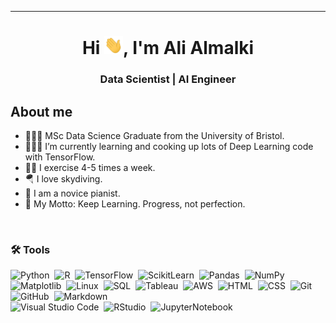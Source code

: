 <hr>
<h1 align="center">Hi <img src="https://raw.githubusercontent.com/ABSphreak/ABSphreak/master/gifs/Hi.gif" width="30px">, I'm Ali Almalki</h1>
<h3 align="center">Data Scientist | AI Engineer</h3>











## About me

- 👨🏻‍🎓 MSc Data Science Graduate from the University of Bristol.
- 👨🏻‍💻 I’m currently learning and cooking up lots of Deep Learning code with TensorFlow.
- 🤸🏻 I exercise 4-5 times a week.
- 🪂 I love skydiving.
- 🎹 I am a novice pianist.
- 📄 My Motto: Keep Learning. Progress, not perfection.




<br />

### 🛠 Tools

![Python](https://img.shields.io/badge/-Python-05122A?style=flat&logo=python)&nbsp;
![R](https://img.shields.io/badge/-R-05122A?style=flat&logo=r)&nbsp;
![TensorFlow](https://img.shields.io/badge/-TensorFlow-05122A?style=flat&logo=TensorFlow)&nbsp;
![ScikitLearn](https://img.shields.io/badge/-ScikitLearn-05122A?style=flat&logo=ScikitLearn)&nbsp;
![Pandas](https://img.shields.io/badge/-Pandas-05122A?style=flat&logo=Pandas)&nbsp;
![NumPy](https://img.shields.io/badge/-NumPy-05122A?style=flat&logo=NumPy)&nbsp;
![Matplotlib](https://img.shields.io/badge/-Matplotlib-05122A?style=flat&logo=Matplotlib)&nbsp;
![Linux](https://img.shields.io/badge/-Linux-05122A?style=flat&logo=Linux)&nbsp;
![SQL](https://img.shields.io/badge/-SQL-05122A?style=flat&logo=SQL)&nbsp;
![Tableau](https://img.shields.io/badge/-Tableau-05122A?style=flat&logo=Tableau)&nbsp;
![AWS](https://img.shields.io/badge/-AWS-05122A?style=flat&logo=AWS)&nbsp;
![HTML](https://img.shields.io/badge/-HTML-05122A?style=flat&logo=HTML5)&nbsp;
![CSS](https://img.shields.io/badge/-CSS-05122A?style=flat&logo=CSS3&logoColor=1572B6)&nbsp;
![Git](https://img.shields.io/badge/-Git-05122A?style=flat&logo=git)&nbsp;
![GitHub](https://img.shields.io/badge/-GitHub-05122A?style=flat&logo=github)&nbsp;
![Markdown](https://img.shields.io/badge/-Markdown-05122A?style=flat&logo=markdown)\
![Visual Studio Code](https://img.shields.io/badge/-Visual%20Studio%20Code-05122A?style=flat&logo=visual-studio-code&logoColor=007ACC)&nbsp;
![RStudio](https://img.shields.io/badge/-RStudio%20-05122A?style=flat&logo=RStudio&logoColor=007ACC)&nbsp;
![JupyterNotebook](https://img.shields.io/badge/-JupyterNotebook-05122A?style=flat&logo=JupyterNotebook)&nbsp;




[website]: https://almalkiali.com/
[linkedin]: https://www.linkedin.com/in/ali-almalki-782166168/


